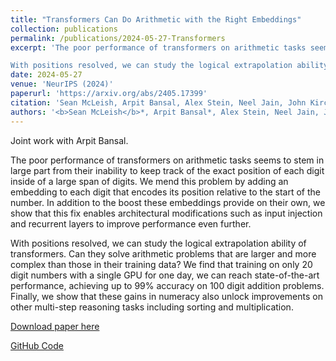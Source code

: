 ```yaml
---
title: "Transformers Can Do Arithmetic with the Right Embeddings"
collection: publications
permalink: /publications/2024-05-27-Transformers
excerpt: 'The poor performance of transformers on arithmetic tasks seems to stem in large part from their inability to keep track of the exact position of each digit inside of a large span of digits. We mend this problem by adding an embedding to each digit that encodes its position relative to the start of the number. In addition to the boost these embeddings provide on their own, we show that this fix enables architectural modifications such as input injection and recurrent layers to improve performance even further.

With positions resolved, we can study the logical extrapolation ability of transformers. Can they solve arithmetic problems that are larger and more complex than those in their training data? We find that training on only 20 digit numbers with a single GPU for one day, we can reach state-of-the-art performance, achieving up to 99% accuracy on 100 digit addition problems. Finally, we show that these gains in numeracy also unlock improvements on other multi-step reasoning tasks including sorting and multiplication.'
date: 2024-05-27
venue: 'NeurIPS (2024)'
paperurl: 'https://arxiv.org/abs/2405.17399'
citation: 'Sean McLeish, Arpit Bansal, Alex Stein, Neel Jain, John Kirchenbauer, Brian R. Bartoldson, Bhavya Kailkhura, Abhinav Bhatele, Jonas Geiping, Avi Schwarzschild and Tom Goldstein, McLeish (2024). &quot;Transformers Can Do Arithmetic with the Right Embeddings.&quot; <i>arXiv preprint arXiv:2405.17399</i>.'
authors: '<b>Sean McLeish</b>*, Arpit Bansal*, Alex Stein, Neel Jain, John Kirchenbauer, Brian R. Bartoldson, Bhavya Kailkhura, Abhinav Bhatele, Jonas Geiping, Avi Schwarzschild and Tom Goldstein'
---
```

Joint work with Arpit Bansal.

The poor performance of transformers on arithmetic tasks seems to stem in large part from their inability to keep track of the exact position of each digit inside of a large span of digits. We mend this problem by adding an embedding to each digit that encodes its position relative to the start of the number. In addition to the boost these embeddings provide on their own, we show that this fix enables architectural modifications such as input injection and recurrent layers to improve performance even further.

With positions resolved, we can study the logical extrapolation ability of transformers. Can they solve arithmetic problems that are larger and more complex than those in their training data? We find that training on only 20 digit numbers with a single GPU for one day, we can reach state-of-the-art performance, achieving up to 99% accuracy on 100 digit addition problems. Finally, we show that these gains in numeracy also unlock improvements on other multi-step reasoning tasks including sorting and multiplication.

[Download paper here](https://arxiv.org/abs/2405.17399)

[GitHub Code](https://github.com/mcleish7/arithmetic)
